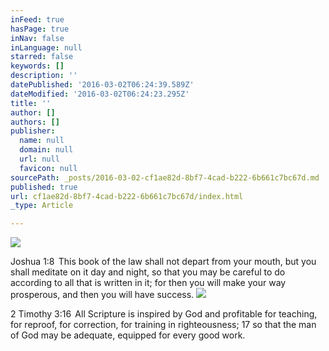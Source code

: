 ```yaml
---
inFeed: true
hasPage: true
inNav: false
inLanguage: null
starred: false
keywords: []
description: ''
datePublished: '2016-03-02T06:24:39.589Z'
dateModified: '2016-03-02T06:24:23.295Z'
title: ''
author: []
authors: []
publisher:
  name: null
  domain: null
  url: null
  favicon: null
sourcePath: _posts/2016-03-02-cf1ae82d-8bf7-4cad-b222-6b661c7bc67d.md
published: true
url: cf1ae82d-8bf7-4cad-b222-6b661c7bc67d/index.html
_type: Article

---
```

![](https://the-grid-user-content.s3-us-west-2.amazonaws.com/36fe1bed-0530-4c6d-9851-92d2f470294f.jpg)

Joshua 1:8  This book of the law shall not depart from your mouth, but you shall meditate on it day and night, so that you may be careful to do according to all that is written in it; for then you will make your way prosperous, and then you will have success.
![](https://the-grid-user-content.s3-us-west-2.amazonaws.com/0ecefcd7-de41-4156-8225-9462ebadfed0.jpg)

2 Timothy 3:16  All Scripture is inspired by God and profitable for teaching, for reproof, for correction, for training in righteousness; 17 so that the man of God may be adequate, equipped for every good work.